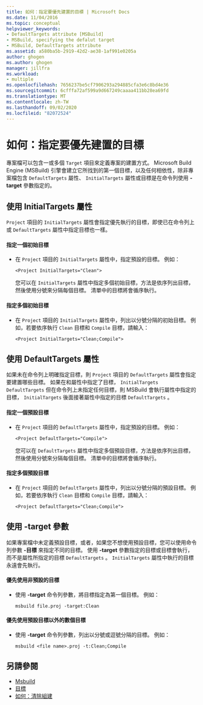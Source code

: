 ```yaml
---
title: 如何：指定要優先建置的目標 | Microsoft Docs
ms.date: 11/04/2016
ms.topic: conceptual
helpviewer_keywords:
- DefaultTargets attribute [MSBuild]
- MSBuild, specifying the defalut target
- MSBuild, DefaultTargets attribute
ms.assetid: a580ba5b-2919-42d2-ae38-1af991e0205a
author: ghogen
ms.author: ghogen
manager: jillfra
ms.workload:
- multiple
ms.openlocfilehash: 7656237be5cf7906293a294885cfa3e6c8bd4e36
ms.sourcegitcommit: 6cfffa72af599a9d667249caaaa411bb28ea69fd
ms.translationtype: MT
ms.contentlocale: zh-TW
ms.lasthandoff: 09/02/2020
ms.locfileid: "82072524"
---
```

# <a name="how-to-specify-which-target-to-build-first"></a>如何：指定要優先建置的目標

專案檔可以包含一或多個 `Target` 項目來定義專案的建置方式。 Microsoft Build Engine (MSBuild) 引擎會建立它所找到的第一個目標，以及任何相依性，除非專案檔包含 `DefaultTargets` 屬性、 `InitialTargets` 屬性或目標是在命令列使用 **-target** 參數指定的。
## <a name="use-the-initialtargets-attribute"></a>使用 InitialTargets 屬性

`Project` 項目的 `InitialTargets` 屬性會指定優先執行的目標，即使已在命令列上或 `DefaultTargets` 屬性中指定目標也一樣。

#### <a name="to-specify-one-initial-target"></a>指定一個初始目標

- 在 `Project` 項目的 `InitialTargets` 屬性中，指定預設的目標。 例如：

   `<Project InitialTargets="Clean">`

  您可以在 `InitialTargets` 屬性中指定多個初始目標，方法是依序列出目標，然後使用分號來分隔每個目標。 清單中的目標將會循序執行。

#### <a name="to-specify-more-than-one-initial-target"></a>指定多個初始目標

- 在 `Project` 項目的 `InitialTargets` 屬性中，列出以分號分隔的初始目標。 例如，若要依序執行 `Clean` 目標和 `Compile` 目標，請輸入：

     `<Project InitialTargets="Clean;Compile">`

## <a name="use-the-defaulttargets-attribute"></a>使用 DefaultTargets 屬性

 如果未在命令列上明確指定目標，則 `Project` 項目的 `DefaultTargets` 屬性會指定要建置哪些目標。 如果在和屬性中指定了目標， `InitialTargets` `DefaultTargets` 但在命令列上未指定任何目標，則 MSBuild 會執行屬性中指定的目標， `InitialTargets` 後面接著屬性中指定的目標 `DefaultTargets` 。

#### <a name="to-specify-one-default-target"></a>指定一個預設目標

- 在 `Project` 項目的 `DefaultTargets` 屬性中，指定預設的目標。 例如：

   `<Project DefaultTargets="Compile">`

  您可以在 `DefaultTargets` 屬性中指定多個預設目標，方法是依序列出目標，然後使用分號來分隔每個目標。 清單中的目標將會循序執行。

#### <a name="to-specify-more-than-one-default-target"></a>指定多個預設目標

- 在 `Project` 項目的 `DefaultTargets` 屬性中，列出以分號分隔的預設目標。 例如，若要依序執行 `Clean` 目標和 `Compile` 目標，請輸入：

     `<Project DefaultTargets="Clean;Compile">`

## <a name="use-the--target-switch"></a>使用 -target 參數

 如果專案檔中未定義預設目標，或者，如果您不想使用預設目標，您可以使用命令列參數 **-目標** 來指定不同的目標。 使用 **-target** 參數指定的目標或目標會執行，而不是屬性所指定的目標 `DefaultTargets` 。 `InitialTargets` 屬性中執行的目標永遠會先執行。

#### <a name="to-use-a-target-other-than-the-default-target-first"></a>優先使用非預設的目標

- 使用 **-target** 命令列參數，將目標指定為第一個目標。 例如：

     `msbuild file.proj -target:Clean`

#### <a name="to-use-several-targets-other-than-the-default-targets-first"></a>優先使用預設目標以外的數個目標

- 使用 **-target** 命令列參數，列出以分號或逗號分隔的目標。 例如：

     `msbuild <file name>.proj -t:Clean;Compile`

## <a name="see-also"></a>另請參閱

- [Msbuild](../msbuild/msbuild.md)
- [目標](../msbuild/msbuild-targets.md)
- [如何：清除組建](../msbuild/how-to-clean-a-build.md)
